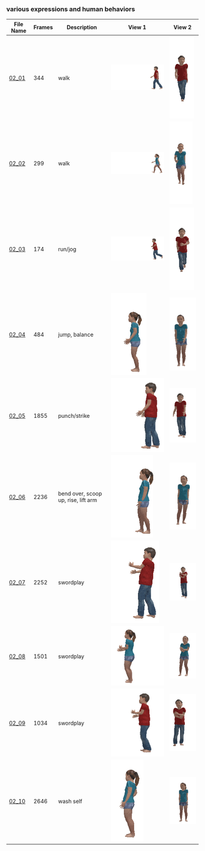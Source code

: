 ### various expressions and human behaviors
|File Name|Frames|Description|View 1|View 2|
|-|-|-|-|-|
|[02_01](https://github.com/Shriinivas/cmubvh/raw/main/Sequence-001-009/02/Data/02_01.zip)|344|walk|<img src="https://github.com/Shriinivas/cmubvhgifs/blob/main/Sequence-001-009/02/02_01_0.gif"/>|<img src="https://github.com/Shriinivas/cmubvhgifs/blob/main/Sequence-001-009/02/02_01_1.gif"/>|
|[02_02](https://github.com/Shriinivas/cmubvh/raw/main/Sequence-001-009/02/Data/02_02.zip)|299|walk|<img src="https://github.com/Shriinivas/cmubvhgifs/blob/main/Sequence-001-009/02/02_02_0.gif"/>|<img src="https://github.com/Shriinivas/cmubvhgifs/blob/main/Sequence-001-009/02/02_02_1.gif"/>|
|[02_03](https://github.com/Shriinivas/cmubvh/raw/main/Sequence-001-009/02/Data/02_03.zip)|174|run/jog|<img src="https://github.com/Shriinivas/cmubvhgifs/blob/main/Sequence-001-009/02/02_03_0.gif"/>|<img src="https://github.com/Shriinivas/cmubvhgifs/blob/main/Sequence-001-009/02/02_03_1.gif"/>|
|[02_04](https://github.com/Shriinivas/cmubvh/raw/main/Sequence-001-009/02/Data/02_04.zip)|484|jump, balance|<img src="https://github.com/Shriinivas/cmubvhgifs/blob/main/Sequence-001-009/02/02_04_0.gif"/>|<img src="https://github.com/Shriinivas/cmubvhgifs/blob/main/Sequence-001-009/02/02_04_1.gif"/>|
|[02_05](https://github.com/Shriinivas/cmubvh/raw/main/Sequence-001-009/02/Data/02_05.zip)|1855|punch/strike|<img src="https://github.com/Shriinivas/cmubvhgifs/blob/main/Sequence-001-009/02/02_05_0.gif"/>|<img src="https://github.com/Shriinivas/cmubvhgifs/blob/main/Sequence-001-009/02/02_05_1.gif"/>|
|[02_06](https://github.com/Shriinivas/cmubvh/raw/main/Sequence-001-009/02/Data/02_06.zip)|2236|bend over, scoop up, rise, lift arm|<img src="https://github.com/Shriinivas/cmubvhgifs/blob/main/Sequence-001-009/02/02_06_0.gif"/>|<img src="https://github.com/Shriinivas/cmubvhgifs/blob/main/Sequence-001-009/02/02_06_1.gif"/>|
|[02_07](https://github.com/Shriinivas/cmubvh/raw/main/Sequence-001-009/02/Data/02_07.zip)|2252|swordplay|<img src="https://github.com/Shriinivas/cmubvhgifs/blob/main/Sequence-001-009/02/02_07_0.gif"/>|<img src="https://github.com/Shriinivas/cmubvhgifs/blob/main/Sequence-001-009/02/02_07_1.gif"/>|
|[02_08](https://github.com/Shriinivas/cmubvh/raw/main/Sequence-001-009/02/Data/02_08.zip)|1501|swordplay|<img src="https://github.com/Shriinivas/cmubvhgifs/blob/main/Sequence-001-009/02/02_08_0.gif"/>|<img src="https://github.com/Shriinivas/cmubvhgifs/blob/main/Sequence-001-009/02/02_08_1.gif"/>|
|[02_09](https://github.com/Shriinivas/cmubvh/raw/main/Sequence-001-009/02/Data/02_09.zip)|1034|swordplay|<img src="https://github.com/Shriinivas/cmubvhgifs/blob/main/Sequence-001-009/02/02_09_0.gif"/>|<img src="https://github.com/Shriinivas/cmubvhgifs/blob/main/Sequence-001-009/02/02_09_1.gif"/>|
|[02_10](https://github.com/Shriinivas/cmubvh/raw/main/Sequence-001-009/02/Data/02_10.zip)|2646|wash self|<img src="https://github.com/Shriinivas/cmubvhgifs/blob/main/Sequence-001-009/02/02_10_0.gif"/>|<img src="https://github.com/Shriinivas/cmubvhgifs/blob/main/Sequence-001-009/02/02_10_1.gif"/>|
